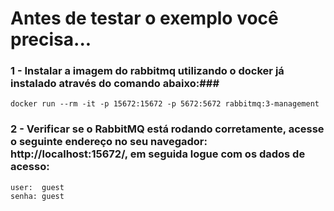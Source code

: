# Antes de testar o exemplo você precisa...

### 1 - Instalar a imagem do rabbitmq utilizando o docker já instalado através do comando abaixo:###

```docker run --rm -it -p 15672:15672 -p 5672:5672 rabbitmq:3-management```

### 2 - Verificar se o RabbitMQ está rodando corretamente, acesse o seguinte endereço no seu navegador: http://localhost:15672/, em seguida logue com os dados de acesso: ###

```
user:  guest
senha: guest
```


